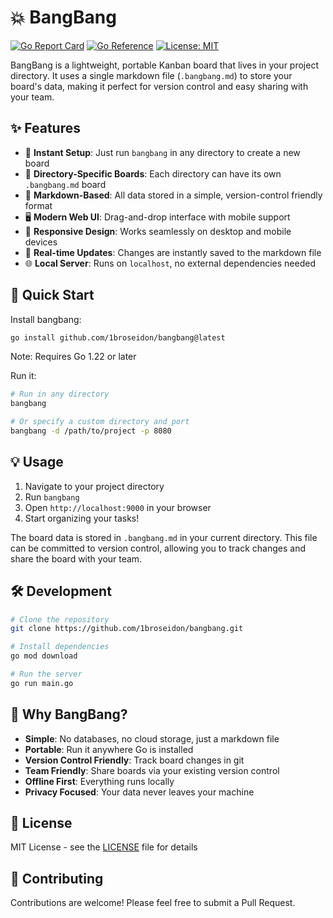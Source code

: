 # 💥 BangBang

[![Go Report Card](https://goreportcard.com/badge/github.com/1broseidon/bangbang)](https://goreportcard.com/report/github.com/1broseidon/bangbang)
[![Go Reference](https://pkg.go.dev/badge/github.com/1broseidon/bangbang.svg)](https://pkg.go.dev/github.com/1broseidon/bangbang)
[![License: MIT](https://img.shields.io/badge/License-MIT-yellow.svg)](https://opensource.org/licenses/MIT)

BangBang is a lightweight, portable Kanban board that lives in your project directory. It uses a single markdown file (`.bangbang.md`) to store your board's data, making it perfect for version control and easy sharing with your team.

## ✨ Features

- 🚀 **Instant Setup**: Just run `bangbang` in any directory to create a new board
- 📁 **Directory-Specific Boards**: Each directory can have its own `.bangbang.md` board
- 🎯 **Markdown-Based**: All data stored in a simple, version-control friendly format
- 🖥️ **Modern Web UI**: Drag-and-drop interface with mobile support
- 🎨 **Responsive Design**: Works seamlessly on desktop and mobile devices
- 🔄 **Real-time Updates**: Changes are instantly saved to the markdown file
- 🌐 **Local Server**: Runs on `localhost`, no external dependencies needed

## 🚀 Quick Start

Install bangbang:

```bash
go install github.com/1broseidon/bangbang@latest
```

Note: Requires Go 1.22 or later

Run it:

```bash
# Run in any directory
bangbang

# Or specify a custom directory and port
bangbang -d /path/to/project -p 8080
```

## 💡 Usage

1. Navigate to your project directory
2. Run `bangbang`
3. Open `http://localhost:9000` in your browser
4. Start organizing your tasks!

The board data is stored in `.bangbang.md` in your current directory. This file can be committed to version control, allowing you to track changes and share the board with your team.

## 🛠️ Development

```bash
# Clone the repository
git clone https://github.com/1broseidon/bangbang.git

# Install dependencies
go mod download

# Run the server
go run main.go
```

## 🎯 Why BangBang?

- **Simple**: No databases, no cloud storage, just a markdown file
- **Portable**: Run it anywhere Go is installed
- **Version Control Friendly**: Track board changes in git
- **Team Friendly**: Share boards via your existing version control
- **Offline First**: Everything runs locally
- **Privacy Focused**: Your data never leaves your machine

## 📝 License

MIT License - see the [LICENSE](LICENSE) file for details

## 🤝 Contributing

Contributions are welcome! Please feel free to submit a Pull Request.
